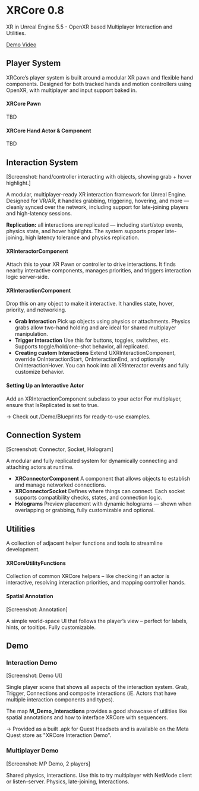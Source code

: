 # XRCore 0.8
XR in Unreal Engine 5.5 - OpenXR based Multiplayer Interaction and Utilities.
 
[Demo Video](https://vimeo.com/1002763137)


## Player System
XRCore’s player system is built around a modular XR pawn and flexible hand components. Designed for both tracked hands and motion controllers using OpenXR, with multiplayer and input support baked in.

#### XRCore Pawn
TBD

#### XRCore Hand Actor & Component
TBD


## Interaction System

[Screenshot: hand/controller interacting with objects, showing grab + hover highlight.]

A modular, multiplayer-ready XR interaction framework for Unreal Engine. Designed for VR/AR, it handles grabbing, triggering, hovering, and more — cleanly synced over the network, including support for late-joining players and high-latency sessions.

**Replication:** all interactions are replicated — including start/stop events, physics state, and hover highlights. The system supports proper late-joining, high latency tolerance and  physics replication.
  
#### XRInteractorComponent
Attach this to your XR Pawn or controller to drive interactions. It finds nearby interactive components, manages priorities, and triggers interaction logic server-side.

#### XRInteractionComponent
Drop this on any object to make it interactive. It handles state, hover, priority, and networking.

- **Grab Interaction** Pick up objects using physics or attachments. Physics grabs allow two-hand holding and are ideal for shared multiplayer manipulation.
- **Trigger Interaction** Use this for buttons, toggles, switches, etc. Supports toggle/hold/one-shot behavior, all replicated.
- **Creating custom Interactions** Extend UXRInteractionComponent, override OnInteractionStart, OnInteractionEnd, and optionally OnInteractionHover. You can hook into all XRInteractor events and fully customize behavior.

#### Setting Up an Interactive Actor
Add an XRInteractionComponent subclass to your actor
For multiplayer, ensure that IsReplicated is set to true.

-> Check out /Demo/Blueprints for ready-to-use examples.

## Connection System
[Screenshot: Connector, Socket, Hologram]

A modular and fully replicated system for dynamically connecting and attaching actors at runtime.

- **XRConnectorComponent** A component that allows objects to establish and manage networked connections.
- **XRConnectorSocket** Defines where things can connect. Each socket supports compatibility checks, states, and connection logic.
- **Holograms** Preview placement with dynamic holograms — shown when overlapping or grabbing, fully customizable and optional.

## Utilities
A collection of adjacent helper functions and tools to streamline development.

#### XRCoreUtilityFunctions
Collection of common XRCore helpers – like checking if an actor is interactive, resolving interaction priorities, and mapping controller hands.

#### Spatial Annotation
[Screenshot: Annotation]

A simple world-space UI that follows the player’s view – perfect for labels, hints, or tooltips. Fully customizable.

## Demo
### Interaction Demo
[Screenshot: Demo UI]

Single player scene that shows all aspects of the interaction system. Grab, Trigger, Connections and composite interactions (iE. Actors that have multiple interaction components and types). 

The map **M_Demo_Interactions** provides a good showcase of utilities like spatial annotations and how to interface XRCore with sequencers.

-> Provided as a built .apk for Quest Headsets and is available on the Meta Quest store as "XRCore Interaction Demo".

### Multiplayer Demo
[Screenshot: MP Demo, 2 players]

Shared physics, interactions. Use this to try multiplayer with NetMode client or listen-server. Physics, late-joining, Interactions.
